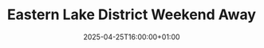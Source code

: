 ---
title: "Eastern Lake District Weekend Away"
date: 2025-04-25T16:00:00+01:00
end_date: 2025-04-27T22:00:00+01:00
lng: "-3.0123713399900685"
lat: "54.5261732613349"
---